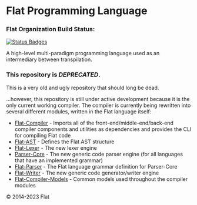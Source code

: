 # Flat Programming Language

### Flat Organization Build Status:

[![Status Badges](https://flatlang.org/api/pills.svg?nocache=true)](https://flatlang.org/api/pills.svg)

A high-level multi-paradigm programming language used as an intermediary between transpilation.

### This repository is _DEPRECATED_.

This is a very old and ugly repository that should long be dead.

...however, this repository is still under active development because it is the only current working compiler. The compiler is currently being rewritten into several different modules, written in the Flat language itself:

- [Flat-Compiler](https://github.com/FlatLang/Flat-Compiler) - Imports all of the front-end/middle-end/back-end compiler components and utilities as dependencies and provides the CLI for compiling Flat code
- [Flat-AST](https://github.com/FlatLang/Flat-AST) - Defines the Flat AST structure
- [Flat-Lexer](https://github.com/FlatLang/Flat-Lexer) - The new lexer engine
- [Parser-Core](https://github.com/FlatLang/Parser-Core) - The new generic code parser engine (for all languages that have an implemented grammar)
- [Flat-Parser](https://github.com/FlatLang/Flat-Parser) - The Flat language grammar definition for Parser-Core
- [Flat-Writer](https://github.com/FlatLang/Flat-Writer) - The new generic code generator/writer engine
- [Flat-Compiler-Models](https://github.com/FlatLang/Flat-Compiler-Models) - Common models used throughout the compiler modules

© 2014-2023 Flat

